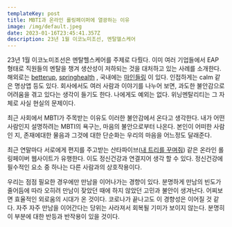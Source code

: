 ```yaml
---
templateKey: post
title: MBTI과 온라인 롤링페이퍼에 열광하는 이유
image: /img/default.jpeg
date: 2023-01-16T23:45:41.357Z
description: 23년 1월 이코노미조선, 멘탈헬스케어
---
```

23년 1월 이코노미조선은 멘탈헬스케어를 주제로 다뤘다. 이미 여러 기업들에서 EAP 형태로 직원들의 멘탈을 챙겨 생산성이 저하되는 것을 대처하고 있는 사례를 소개한다. 해외로는 [betterup](https://www.betterup.com/),  [springhealth](https://springhealth.com/) , 국내에는 [마인들링](https://mindle.kr/) 이 있다. 인접하게는 calm 같은 명상앱 등도 있다. 회사에서도 여러 사람과 이야기를 나누어 보면, 과도한 불안감으로 어려움을 겪고 있다는 생각이 들기도 한다. 나에게도 예외는 없다. 위닝멘탈리티는 그 자체로 사실 현실의 문제이다. 

최근 사회에서 MBTI가 주목받는 이유도 이러한 불안감에서 온다고 생각한다. 내가 어떤 사람인지 설명하려는 MBTI의 욕구는, 마음의 불안으로부터 나온다. 본인이 어떠한 사람인 지, 존재에대한 물음과 그것에 대한 단순화는 우리의 마음을 어느정도 달래준다.

최근 연말마다 서로에게 편지를 주고받는 산타파이브([내 트리를 꾸며줘](https://namu.wiki/w/%EB%82%B4%20%ED%8A%B8%EB%A6%AC%EB%A5%BC%20%EA%BE%B8%EB%A9%B0%EC%A4%98!)) 같은 온라인 롤링페이버 웹사이트가 유행한다. 이도 정신건강과 연결지어 생각 할 수 있다. 정신건강에 필수적인 요소 중 하나는 다른 사람과의 상호작용이다. 

우리는 점점 필요한 경우에만 만남을 이어나가는 경향이 있다. 분명하게 만남의 빈도가 줄어듬에 따라 오히려 만남이 잦았던 때에 하지 않았던 고민과 불안이 생겨난다. 어찌보면 효율적인 외로움의 시대가 온 것이다. 코로나가 끝나고도 이 경향성은 이어질 것 같다. 자주 자주 만남을 이어간다는 당위는 사라져서 회복될 기미가 보이지 않는다. 분명히 이 부분에 대한 반등과 반작용이 있을 것이다.